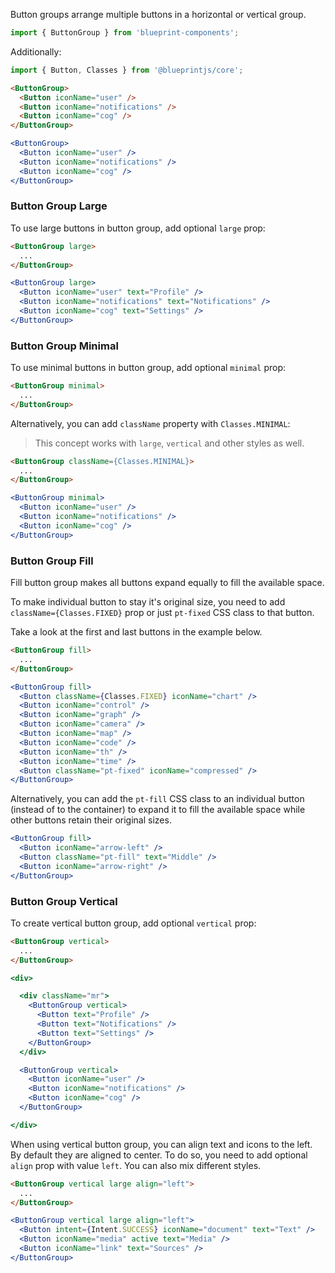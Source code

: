 Button groups arrange multiple buttons in a horizontal or vertical group.

```js static
import { ButtonGroup } from 'blueprint-components';
```

Additionally:

```js static
import { Button, Classes } from '@blueprintjs/core';
```

```html static
<ButtonGroup>
  <Button iconName="user" />
  <Button iconName="notifications" />
  <Button iconName="cog" />  
</ButtonGroup>
```

```jsx
<ButtonGroup>
  <Button iconName="user" />
  <Button iconName="notifications" />
  <Button iconName="cog" />  
</ButtonGroup>
```

### Button Group Large

To use large buttons in button group, add optional `large` prop:

```html static
<ButtonGroup large>
  ...
</ButtonGroup>
```

```jsx
<ButtonGroup large>
  <Button iconName="user" text="Profile" />
  <Button iconName="notifications" text="Notifications" />
  <Button iconName="cog" text="Settings" />  
</ButtonGroup>
```

### Button Group Minimal

To use minimal buttons in button group, add optional `minimal` prop:

```html static
<ButtonGroup minimal>
  ...
</ButtonGroup>
```

Alternatively, you can add `className` property with `Classes.MINIMAL`: 

> This concept works with `large`, `vertical` and other styles as well.

```html static
<ButtonGroup className={Classes.MINIMAL}>
  ...
</ButtonGroup>
```

```jsx
<ButtonGroup minimal>
  <Button iconName="user" />
  <Button iconName="notifications" />
  <Button iconName="cog" />  
</ButtonGroup>
```


### Button Group Fill

Fill button group makes all buttons expand equally to fill the available space.

To make individual button to stay it's original size, you need to add `className={Classes.FIXED}` prop or just `pt-fixed` CSS class to that button. 

Take a look at the first and last buttons in the example below.

```html static
<ButtonGroup fill>
  ...
</ButtonGroup>
```

```jsx
<ButtonGroup fill>
  <Button className={Classes.FIXED} iconName="chart" />
  <Button iconName="control" />
  <Button iconName="graph" />
  <Button iconName="camera" />
  <Button iconName="map" />  
  <Button iconName="code" />  
  <Button iconName="th" />  
  <Button iconName="time" />  
  <Button className="pt-fixed" iconName="compressed" />  
</ButtonGroup>
```

Alternatively, you can add the `pt-fill` CSS class to an individual button (instead of to the container) to expand it to fill the available space while other buttons retain their original sizes.

```jsx
<ButtonGroup fill>
  <Button iconName="arrow-left" />
  <Button className="pt-fill" text="Middle" />
  <Button iconName="arrow-right" />
</ButtonGroup>
```

### Button Group Vertical

To create vertical button group, add optional `vertical` prop:

```html static
<ButtonGroup vertical>
  ...
</ButtonGroup>
```

```jsx
<div>

  <div className="mr">
    <ButtonGroup vertical>
      <Button text="Profile" />  
      <Button text="Notifications" />  
      <Button text="Settings" />  
    </ButtonGroup>
  </div>

  <ButtonGroup vertical>
    <Button iconName="user" />
    <Button iconName="notifications" />
    <Button iconName="cog" />  
  </ButtonGroup>

</div>
```

When using vertical button group, you can align text and icons to the left. By default they are aligned to center. To do so, you need to add optional `align` prop with value `left`. You can also mix different styles.

```html static
<ButtonGroup vertical large align="left">
  ...
</ButtonGroup>
```

```jsx
<ButtonGroup vertical large align="left">
  <Button intent={Intent.SUCCESS} iconName="document" text="Text" />
  <Button iconName="media" active text="Media" />
  <Button iconName="link" text="Sources" />  
</ButtonGroup>
```



